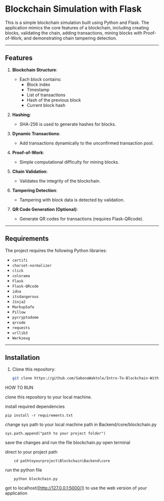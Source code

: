 # Blockchain Simulation with Flask

This is a simple blockchain simulation built using Python and Flask. The application mimics the core features of a blockchain, including creating blocks, validating the chain, adding transactions, mining blocks with Proof-of-Work, and demonstrating chain tampering detection.

---

## Features

1. **Blockchain Structure**:  
   - Each block contains:
     - Block index
     - Timestamp
     - List of transactions
     - Hash of the previous block
     - Current block hash

2. **Hashing**:  
   - SHA-256 is used to generate hashes for blocks.

3. **Dynamic Transactions**:  
   - Add transactions dynamically to the unconfirmed transaction pool.

4. **Proof-of-Work**:  
   - Simple computational difficulty for mining blocks.

5. **Chain Validation**:  
   - Validates the integrity of the blockchain.

6. **Tampering Detection**:  
   - Tampering with block data is detected by validation.

7. **QR Code Generation (Optional)**:  
   - Generate QR codes for transactions (requires Flask-QRcode).

---

## Requirements

The project requires the following Python libraries:

- `certifi`
- `charset-normalizer`
- `click`
- `colorama`
- `Flask`
- `Flask-QRcode`
- `idna`
- `itsdangerous`
- `Jinja2`
- `MarkupSafe`
- `Pillow`
- `pycryptodome`
- `qrcode`
- `requests`
- `urllib3`
- `Werkzeug`

---

## Installation

1. Clone this repository:
   ```bash
   git clone https://github.com/SabonaWaktole/Intro-To-Blockchain-With-QuadB-Tech-Written-By-Sabona.git
HOW TO RUN

clone this repository to your local machine.

install required dependencies

    pip install -r requirements.txt

change sys path to your local machine path in Backend/core/blockchain.py

    sys.path.append("path to your project folder")
    
save the changes and run the file blockchain.py
    open terminal
    
direct to your project path 
    
        cd pathtoyourproject\Blockchain\Backend\core
        
run the python file
    
        python blockchain.py
        
got to localhost([http://127.0.0.1:5000/]) to use the web version of your application
